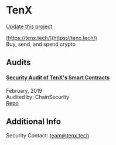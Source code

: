 
# TenX

[Update this project](https://github.com/ConsenSys/blockchainSecurityDB/edit/master/projects/tenx.json)
  
[https://tenx.tech/](https://tenx.tech/)<br>
Buy, send, and spend crypto


## Audits



#### [Security Audit of TenX's Smart Contracts](https://chainsecurity.com/wp-content/uploads/2019/05/ChainSecurity_TenX.pdf)

February, 2019<br>
Audited by: ChainSecurity<br>
[Repo](https://github.com/tenx-tech/tenx-token)
      

  



## Additional Info

Security Contact: team@tenx.tech
